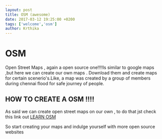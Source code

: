 ```yaml
---
layout: post
title: OSM (awesome)
date: 2017-03-12 19:25:00 +0200
tags: ['welcome','osm']
author: Krthika
---
```

# OSM
Open Street Maps , again a open source one!!!!Is similar to google maps ,but here we can create our own maps . Download them 
and create maps for certain scenerio's.Like, a map was created by a group of members during chennai flood for safe journey of 
people.


## HOW TO CREATE A OSM !!!!
As said we can create open street maps on our own , to do that jst check this link out [LEARN OSM](http://learnosm.org/en/beginner/start-osm/)

So start creating your maps and indulge yourself with more open source websites
